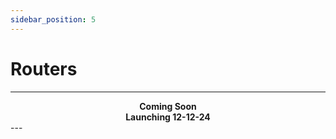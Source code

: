 ```yaml
---
sidebar_position: 5
---
```


# Routers

---

<div align="center">
  <strong>Coming Soon</strong>
</div>
<div align="center">
  <strong>Launching 12-12-24</strong>
</div>
---